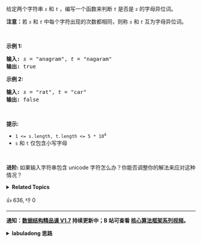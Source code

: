 <p>给定两个字符串 <code><em>s</em></code> 和 <code><em>t</em></code> ，编写一个函数来判断 <code><em>t</em></code> 是否是 <code><em>s</em></code> 的字母异位词。</p>

<p><strong>注意：</strong>若 <code><em>s</em></code> 和 <code><em>t</em></code><em> </em>中每个字符出现的次数都相同，则称 <code><em>s</em></code> 和 <code><em>t</em></code><em> </em>互为字母异位词。</p>

<p> </p>

<p><strong>示例 1:</strong></p>

<pre>
<strong>输入:</strong> <em>s</em> = "anagram", <em>t</em> = "nagaram"
<strong>输出:</strong> true
</pre>

<p><strong>示例 2:</strong></p>

<pre>
<strong>输入:</strong> <em>s</em> = "rat", <em>t</em> = "car"
<strong>输出: </strong>false</pre>

<p> </p>

<p><strong>提示:</strong></p>

<ul>
	<li><code>1 <= s.length, t.length <= 5 * 10<sup>4</sup></code></li>
	<li><code>s</code> 和 <code>t</code> 仅包含小写字母</li>
</ul>

<p> </p>

<p><strong>进阶: </strong>如果输入字符串包含 unicode 字符怎么办？你能否调整你的解法来应对这种情况？</p>
<details><summary><strong>Related Topics</strong></summary>哈希表 | 字符串 | 排序</details><br>

<div>👍 636, 👎 0</div>

<div id="labuladong"><hr>

**通知：[数据结构精品课 V1.7](https://aep.h5.xeknow.com/s/1XJHEO) 持续更新中；B 站可查看 [核心算法框架系列视频](https://space.bilibili.com/14089380/channel/series)。**

<details><summary><strong>labuladong 思路</strong></summary>

## 基本思路

这题考察字符串的编码，如何找到一种编码方法，使得字母异位词的编码都相同？

一种直接的编码方式就是排序，异位词中字符排序后就会变成相同的字符串，不过排序的复杂度略高。

异位词中字符出现的次数肯定都是一样的，所以可以把 `s, t` 中的字符计数器作为编码，比较每个字符的出现次数即可判断 `s` 和 `t` 是否是异位词。

**标签：哈希表，字符串**

## 解法代码

```java
class Solution {
    public boolean isAnagram(String s, String t) {
        int[] count1 = encode(s);
        int[] count2 = encode(t);
        // 确保两个字符串中所有字符出现的数量相同
        for (int i = 0; i < count1.length; i++) {
            if (count1[i] != count2[i]) {
                return false;
            }
        }

        return true;
    }

    // 计算字符的出现次数
    int[] encode(String s) {
        int[] count = new int[26];
        for (char c : s.toCharArray()) {
            int delta = c - 'a';
            count[delta]++;
        }
        return count;
    }
}
```

**类似题目**：
  - [49. 字母异位词分组 🟠](/problems/group-anagrams)

</details>
</div>




